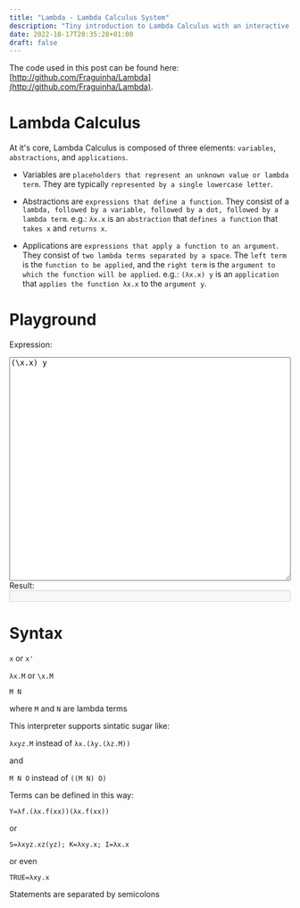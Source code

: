 ```yaml
---
title: "Lambda - Lambda Calculus System"
description: "Tiny introduction to Lambda Calculus with an interactive interpreter."
date: 2022-10-17T20:35:28+01:00
draft: false
---
```


The code used in this post can be found here: [http://github.com/Fraguinha/Lambda](http://github.com/Fraguinha/Lambda).

# Lambda Calculus

At it's core, Lambda Calculus is composed of three elements: `variables`, `abstractions`, and `applications`.

- Variables are `placeholders that represent an unknown value or lambda term`.
They are typically `represented by a single lowercase letter`.

- Abstractions are `expressions that define a function`.
They consist of a `lambda, followed by a variable, followed by a dot, followed by a lambda term`.
e.g.: `λx.x` is an `abstraction` that `defines a function` that `takes x` and `returns x`.

- Applications are `expressions that apply a function to an argument`.
They consist of `two lambda terms separated by a space`.
The `left term` is the `function to be applied`, and the `right term` is the `argument to which the function will be applied`.
e.g.: `(λx.x) y` is an `application` that `applies the function λx.x` to the `argument y`.

# Playground

<label for="expression">Expression:</label>
<textarea id="expression" type="text" style="width: 100%; height: 10vh">(\x.x) y</textarea>
<br />
<label for="output">Result:</label>
<input id="output" type="textbox" style="width: 100%" disabled></input>

# Syntax

`x` or `x'`

`λx.M` or `\x.M`

`M N`

where `M` and `N` are lambda terms

This interpreter supports sintatic sugar like:

`λxyz.M` instead of `λx.(λy.(λz.M))`

and

`M N O` instead of `((M N) O)`

Terms can be defined in this way:

`Y=λf.(λx.f(xx))(λx.f(xx))`

or

`S=λxyz.xz(yz); K=λxy.x; I=λx.x`

or even

`TRUE=λxy.x`

Statements are separated by semicolons

<script type="module" src="/files/lambda/main.bc.js"></script>
<script>
const init = () => {
  let expression = document.getElementById("expression");
  let output = document.getElementById("output");

  expression.focus();
  expression.selectionStart = expression.value.length;

  output.value = Interpreter.parse(expression.value);
  expression.addEventListener("input", (event) => {
    output.value = Interpreter.parse(event.target.value);
  });
};

window.onload = init
</script>
